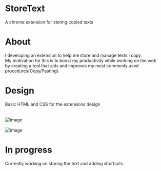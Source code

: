 # StoreText
A chrome extension for storing copied texts 

# About
I developing an extension to help me store and manage texts I copy.</br>
My motivation for this is to boost my productivity while working on the web by creating a tool that aids and improves my most commonly used procedures(Copy/Pasting)

# Design
Basic HTML and CSS for the extensions design </br>
</br>
</br>
![image](https://user-images.githubusercontent.com/54193310/154911750-edb789a3-36ed-4957-b945-b772f8118423.png)
</br>
</br>
![image](https://user-images.githubusercontent.com/54193310/154911922-07c92500-3ad1-44f1-8e5a-79383918de1f.png)

# In progress
Currently working on storing the text and adding shortcuts




